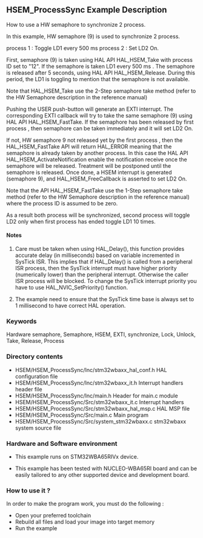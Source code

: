 ## <b>HSEM_ProcessSync Example Description</b>

How to use a HW semaphore to synchronize 2 process.

In this example, HW semaphore (9) is used to synchronize 2 process.

process 1 : Toggle LD1 every 500 ms
process 2 : Set LD2 On.

First, semaphore (9) is taken using HAL API HAL_HSEM_Take with process ID  set to "12". 
If the semaphore is taken LD1 every 500 ms .
The semaphore is released after 5 seconds, using HAL API HAL_HSEM_Release. During this period, the LD1 
is toggling to mention that the semaphore is not available.

Note that HAL_HSEM_Take use the 2-Step semaphore take method (refer to the HW Semaphore
description in the reference manual)

Pushing the USER push-button will generate an EXTI interrupt. 
The corresponding EXTI callback will try to take the same semaphore (9) using 
HAL API HAL_HSEM_FastTake. 
If the semaphore has been released by first process , then semaphore can be taken 
immediately and it will set LD2 On.

If not, HW semaphore 9 not released yet by the first process , then the HAL_HSEM_FastTake API 
will return HAL_ERROR meaning that the semaphore is already taken by another process.
In this case the HAL API HAL_HSEM_ActivateNotification enable the notification receive once 
the semaphore will be released. 
Treatment will be postponed until the semaphore is released.
Once done, a HSEM interrupt is generated (semaphore 9), and HAL_HSEM_FreeCallback is asserted 
to set LD2 On.

Note that the API HAL_HSEM_FastTake use the 1-Step semaphore take method (refer to the HW Semaphore
description in the reference manual) where the process ID is assumed to be zero.

As a result both process will be synchronized, second process will toggle LD2
only when first process has ended toggle LD1 10 times.

#### <b>Notes</b>

 1. Care must be taken when using HAL_Delay(), this function provides accurate delay (in milliseconds)
    based on variable incremented in SysTick ISR. This implies that if HAL_Delay() is called from
    a peripheral ISR process, then the SysTick interrupt must have higher priority (numerically lower)
    than the peripheral interrupt. Otherwise the caller ISR process will be blocked.
    To change the SysTick interrupt priority you have to use HAL_NVIC_SetPriority() function.

 2. The example need to ensure that the SysTick time base is always set to 1 millisecond
    to have correct HAL operation.

### <b>Keywords</b>

Hardware semaphore, Semaphore, HSEM, EXTI, synchronize, Lock, Unlock, Take, Release, Process

### <b>Directory contents</b>

  - HSEM/HSEM_ProcessSync/Inc/stm32wbaxx_hal_conf.h   HAL configuration file
  - HSEM/HSEM_ProcessSync/Inc/stm32wbaxx_it.h         Interrupt handlers header file
  - HSEM/HSEM_ProcessSync/Inc/main.h                  Header for main.c module  
  - HSEM/HSEM_ProcessSync/Src/stm32wbaxx_it.c         Interrupt handlers
  - HSEM/HSEM_ProcessSync/Src/stm32wbaxx_hal_msp.c    HAL MSP file
  - HSEM/HSEM_ProcessSync/Src/main.c                  Main program
  - HSEM/HSEM_ProcessSync/Src/system_stm32wbaxx.c     stm32wbaxx system source file

### <b>Hardware and Software environment</b>

  - This example runs on STM32WBA65RIVx device.
    
  - This example has been tested with NUCLEO-WBA65RI board and can be
    easily tailored to any other supported device and development board.

### <b>How to use it ?</b>

In order to make the program work, you must do the following :

 - Open your preferred toolchain
 - Rebuild all files and load your image into target memory
 - Run the example

